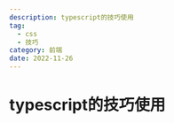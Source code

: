 ```yaml
---
description: typescript的技巧使用
tag:
  - css
  - 技巧
category: 前端
date: 2022-11-26
---
```


# typescript的技巧使用

